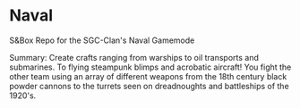 # Naval

S&Box Repo for the SGC-Clan's Naval Gamemode

Summary:
Create crafts ranging from warships to oil transports and submarines. To flying steampunk blimps and acrobatic aircraft! You fight the other team using an array of different weapons from the 18th century black powder cannons to the turrets seen on dreadnoughts and battleships of the 1920's.
